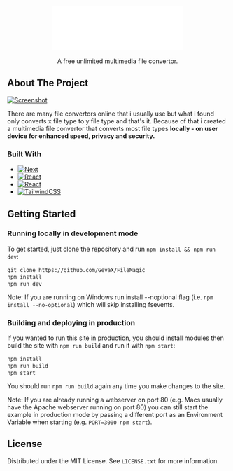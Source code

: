 <a id="readme-top"></a>

<!-- PROJECT LOGO -->
<br />
<div align="center">
  <a href="https://github.com/GevaX/FileMagic">
    <img src="public/logoW.svg" alt="Logo" width="300" height="100">
  </a>
  <p align="center">
    A free unlimited multimedia file convertor.
    <br />
  </p>
</div>

<!-- ABOUT THE PROJECT -->
## About The Project

[![Screenshot](https://github.com/user-attachments/assets/bdc3253e-ff4c-45fc-990d-e46673ff8a2b)](https://filemagic.vercel.app/)

There are many file convertors online that i usually use but what i found only converts x file type to y file type and that's it.
Because of that i created a multimedia file convertor that converts most file types **locally - on user device for enhanced speed, privacy and security.**

### Built With

* [![Next](https://img.shields.io/badge/next.js-000000?style=for-the-badge&logo=nextdotjs&logoColor=white)](https://nextjs.org/)
* [![React](https://img.shields.io/badge/React-20232A?style=for-the-badge&logo=react&logoColor=61DAFB)](https://reactjs.org/)
* [![React](https://img.shields.io/badge/vercel-%23000000.svg?style=for-the-badge&logo=vercel&logoColor=white)](https://vercel.com)
* [![TailwindCSS](https://img.shields.io/badge/tailwindcss-%2338B2AC.svg?style=for-the-badge&logo=tailwind-css&logoColor=white)](https://tailwindcss.com/)
<!-- GETTING STARTED -->
## Getting Started

### Running locally in development mode

To get started, just clone the repository and run `npm install && npm run dev`:

    git clone https://github.com/GevaX/FileMagic
    npm install
    npm run dev

Note: If you are running on Windows run install --noptional flag (i.e. `npm install --no-optional`) which will skip installing fsevents.

### Building and deploying in production

If you wanted to run this site in production, you should install modules then build the site with `npm run build` and run it with `npm start`:

    npm install
    npm run build
    npm start

You should run `npm run build` again any time you make changes to the site.

Note: If you are already running a webserver on port 80 (e.g. Macs usually have the Apache webserver running on port 80) you can still start the example in production mode by passing a different port as an Environment Variable when starting (e.g. `PORT=3000 npm start`).

<!-- LICENSE -->
## License

Distributed under the MIT License. See `LICENSE.txt` for more information.
